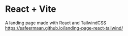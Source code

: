 # React + Vite

A landing page made with React and TailwindCSS 
https://safeermaan.github.io/landing-page-react-tailwind/
